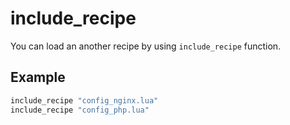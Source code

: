 # include_recipe

You can load an another recipe by using `include_recipe` function.

## Example

```lua
include_recipe "config_nginx.lua"
include_recipe "config_php.lua"
```
